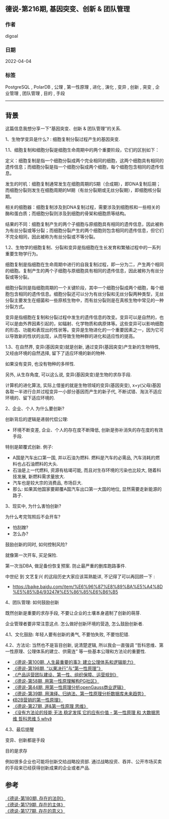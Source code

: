 ## 德说-第216期, 基因突变、创新 & 团队管理    
    
### 作者    
digoal    
    
### 日期    
2022-04-04    
    
### 标签    
PostgreSQL , PolarDB , 公理 , 第一性原理 , 进化 , 演化 , 变异 , 创新 , 突变 , 企业管理 , 团队管理 , 目的 , 手段     
    
----    
    
## 背景    
这篇信息我想分享一下“基因突变、创新 & 团队管理”的关系.    
  
1、生物学变异是什么? : 细胞复制分裂过程产生的基因突变.    
  
1\.1、细胞复制和细胞分裂是细胞生命周期中的两个重要阶段，它们的区别如下：  
  
定义：细胞复制是指一个细胞分裂成两个完全相同的细胞，这两个细胞具有相同的遗传信息；而细胞分裂是指一个细胞分裂成两个细胞，每个细胞包含相同的遗传信息。  
  
发生的时机：细胞复制通常发生在细胞周期的S期（合成期），即DNA复制后期；而细胞分裂则发生在细胞周期的M期（有丝分裂期或无丝分裂期），即细胞核分裂期。  
  
相关的细胞器：细胞复制涉及到DNA复制过程，需要涉及到细胞核和一些相关的酶和蛋白质；而细胞分裂则涉及到细胞的骨架和细胞质等结构。  
  
结果的不同：细胞复制产生的两个子细胞与原细胞具有相同的遗传信息，因此被称为有丝分裂或等分裂；而细胞分裂产生的两个细胞则包含相同的遗传信息，但它们不完全相同，因此被称为有丝分裂或不等分裂。  
  
  
1\.2、生物学的细胞复制、分裂和变异是指细胞在生长发育和繁殖过程中的一系列重要生物学行为。  
  
细胞复制是指细胞在生命周期中进行的自我复制过程，即一分为二，产生两个相同的细胞。复制产生的两个子细胞与原细胞具有相同的遗传信息，因此被称为有丝分裂或等分裂。  
  
细胞分裂则是指细胞周期的一个关键阶段，其中一个细胞分裂成两个细胞，每个细胞包含相同的遗传信息。细胞分裂还可以分为有丝分裂和无丝分裂两种类型，无丝分裂主要发生在细菌和一些原核生物中，而有丝分裂则是在真核生物中常见的一种分裂方式。  
  
变异是指细胞在复制和分裂过程中发生的遗传信息的改变。变异可以是自然的，也可以是由外界因素引起的，如辐射、化学物质和病原体等。这些变异可以影响细胞的形态、功能和表现出的性状等。变异是生物进化的一个重要因素之一，因为它可以导致新的性状的出现，从而导致生物种群的进化和适应性的提高。  
  
  
1\.3、在自然界, 变异(基因突变)就是创新, 通过变异(基因突变)产生新的生物特性, 又经由环境的自然选择, 留下了适应环境的新的物种.    
  
如果没有变异, 也没有物种的多样性.    
  
另外, 从生存角度, 可以这么说, 变异(基因突变)是生物的求存手段.    
  
计算机的进化算法, 实际上借鉴的就是生物领域的变异(基因突变), x+y(父母)基因各取一半进行合并过程变异一小部分基因而产生的新子代, 不断试错、淘汰不适应环境的、留下适应环境的.    
     
2、企业、个人 为什么要创新?     
     
创新背后的逻辑是递弱代偿公理:     
- 环境不断变差, 企业、个人的存在度不断降低, 创新是弥补消失的存在度的有效手段.     
    
特别是颠覆式创新.  例子:   
- A国是汽车出口第一国, 并以石油为燃料. 燃料是汽车的必需品, 汽车消耗的燃料也占石油燃料的大头.    
- 石油是上一代燃料, 资源有枯竭可能, 而且对生存环境的污染也比较大, 随着科技发展, 新燃料需求量放大.   
- 汽车也是较大宗的消费品, 市场巨大.   
- 那么: 如果其他国家要颠覆A国汽车出口第一大国的地位, 显然需要走新能源的路子.   
    
3、现实中, 为什么害怕创新?     
  
为什么考完驾照后不会开车?    
- 怕刮蹭?    
- 怎么办?    
  
  
鼓励创新的同时, 如何控制风险?    
  
  
就像第一次开车, 买足保险.   
  
第一次当DBA, 做足备份恢复预案. 防止最严重的删库跑路事件.   
  
  
中世纪 到 文艺复兴 的这段历史大家应该耳熟能详, 不记得了可以再回顾一下 :   
- https://baike.baidu.com/item/%E6%96%87%E8%89%BA%E5%A4%8D%E5%85%B4/93247#%E5%86%85%E6%B6%B5  
  
  
  
4、团队管理: 如何鼓励创新    
  
既然创新是重要的求存手段, 不要让企业的土壤本身遏制了创新的萌芽.   
  
企业管理者要非常注意这点. 怎么做好创新环境的营造, 怎么鼓励创新者.    
  
4\.1、文化鼓励: 年轻人要有创新的勇气, 不要怕失败, 不要怕犯错.    
  
4\.2、方法论: 当然也不是盲目创新, 说清楚逻辑, 所以我会一直强调 “哲科思维、第一性原理、公理体系的建立、供需连” 等一些基本公理和方法论的重要性.   
- [《德说-第100期, 人生最重要的事3: 建立公理体系和逻辑能力》](../202206/20220610_01.md)    
- [《德说-第198期, “以果决行”与“第一性原理”》](../202302/20230219_01.md)    
- [《产品运营团队建设、第一性、组织保障、运营规划》](../202202/20220228_02.md)    
- [《德说-第58期, 用第一性原理解构PG社区》](../202111/20211102_01.md)    
- [《德说-第44期, 用第一性原理分析openGauss商业逻辑》](../202110/20211016_01.md)    
- [《德说-第39期, 用演绎、归纳法、第一性原理分析数据库未来趋势》](../202110/20211012_01.md)    
- [《B2B营销的第一性原理》](../202109/20210906_02.md)    
- [《德说-第27期, 道&第一性原理 思维》](../202108/20210831_03.md)    
- [《没有方法论的技能 无法 稳定发挥 它的应有价值 - 第一性原理 和 大数据思维 哲科思维 5 why》](../202103/20210329_02.md)    
  
  
4\.3、最后提醒  
  
变异、创新都是手段   
  
目的是求存   
  
例如很多企业也可能将创新交给战略投资部. 通过战略投资、吞并、公开市场买卖的手段来已经获得创新成果的企业或者产品.    
  
  
## 参考  
[《德说-第180期, 存在的法则》](../202211/20221124_05.md)    
[《德说-第179期, 存在的主体》](../202211/20221123_04.md)    
[《德说-第177期, 存在的意义》](../202211/20221120_01.md)    
  
  
